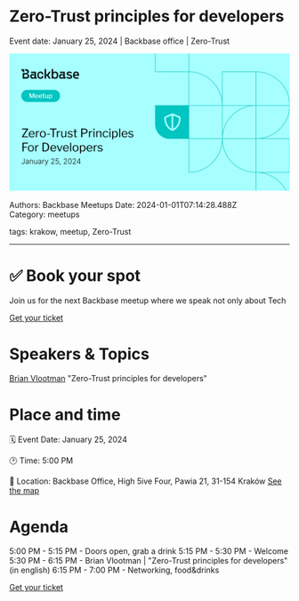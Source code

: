 # Zero-Trust principles for developers

Event date: January 25, 2024 | Backbase office | Zero-Trust

![](assets/placeholder.webp)

Authors: Backbase Meetups
Date: 2024-01-01T07:14:28.488Z  
Category: meetups

tags: krakow, meetup, Zero-Trust
 
--- 

# ✅ Book your spot

Join us for the next Backbase meetup where we speak not only about Tech

[Get your ticket](https://www.meetup.com/backbase-meetups/)

# Speakers & Topics

[Brian Vlootman](https://www.linkedin.com/in/brianvlootman/)
"Zero-Trust principles for developers"


# Place and time

🗓️ Event Date: January 25, 2024

🕑 Time: 5:00  PM

📍 Location: Backbase Office, High 5ive Four, Pawia 21, 31-154 Kraków
[See the map](https://maps.app.goo.gl/UWpwQ9zNaJBxPLEV9)

# Agenda

5:00 PM - 5:15 PM - Doors open, grab a drink
5:15 PM - 5:30 PM - Welcome
5:30 PM - 6:15 PM - Brian Vlootman | "Zero-Trust principles for developers" (in english)
6:15 PM - 7:00 PM - Networking, food&drinks

[Get your ticket](https://www.meetup.com/backbase-meetups/)
